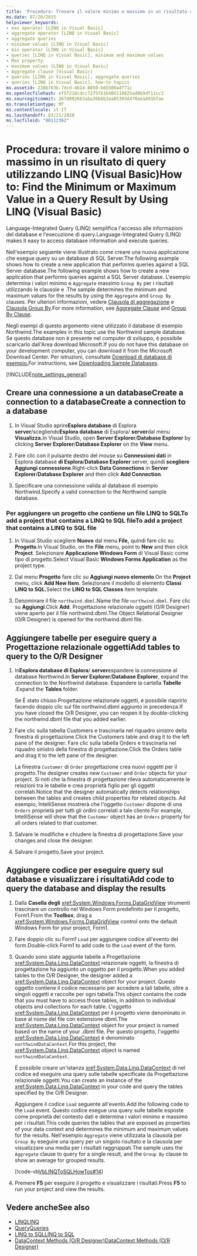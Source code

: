 ```yaml
---
title: 'Procedura: Trovare il valore minimo o massimo in un risultato di query usando LINQ'
ms.date: 07/20/2015
helpviewer_keywords:
- max operator [LINQ in Visual Basic]
- aggregate operator [LINQ in Visual Basic]
- aggregate queries
- minimum values [LINQ in Visual Basic]
- min operator [LINQ in Visual Basic]
- queries [LINQ in Visual Basic], minimum and maximum values
- Max property
- maximum values [LINQ in Visual Basic]
- Aggregate clause [Visual Basic]
- queries [LINQ in Visual Basic], aggregate queries
- queries [LINQ in Visual Basic], how-to topics
ms.assetid: 238b763b-7dcd-4b14-8050-b65500a4f71c
ms.openlocfilehash: ef5f218cdcc7275f616486110825ad0b9df11cc3
ms.sourcegitcommit: 267d092663aba36b6b2ea853034470aea493bfae
ms.translationtype: MT
ms.contentlocale: it-IT
ms.lasthandoff: 03/21/2020
ms.locfileid: "80112362"
---
```

# <a name="how-to-find-the-minimum-or-maximum-value-in-a-query-result-by-using-linq-visual-basic"></a><span data-ttu-id="6a3e6-102">Procedura: trovare il valore minimo o massimo in un risultato di query utilizzando LINQ (Visual Basic)</span><span class="sxs-lookup"><span data-stu-id="6a3e6-102">How to: Find the Minimum or Maximum Value in a Query Result by Using LINQ (Visual Basic)</span></span>
<span data-ttu-id="6a3e6-103">Language-Integrated Query (LINQ) semplifica l'accesso alle informazioni del database e l'esecuzione di query.</span><span class="sxs-lookup"><span data-stu-id="6a3e6-103">Language-Integrated Query (LINQ) makes it easy to access database information and execute queries.</span></span>  
  
 <span data-ttu-id="6a3e6-104">Nell'esempio seguente viene illustrato come creare una nuova applicazione che esegue query su un database di SQL Server.The following example shows how to create a new application that performs queries against a SQL Server database.</span><span class="sxs-lookup"><span data-stu-id="6a3e6-104">The following example shows how to create a new application that performs queries against a SQL Server database.</span></span> <span data-ttu-id="6a3e6-105">L'esempio determina i valori minimo e `Aggregate` massimo `Group By` per i risultati utilizzando le clausole e .</span><span class="sxs-lookup"><span data-stu-id="6a3e6-105">The sample determines the minimum and maximum values for the results by using the `Aggregate` and `Group By` clauses.</span></span> <span data-ttu-id="6a3e6-106">Per ulteriori informazioni, vedere [Clausola di aggregazione](../../../../visual-basic/language-reference/queries/aggregate-clause.md) e [Clausola Group By](../../../../visual-basic/language-reference/queries/group-by-clause.md).</span><span class="sxs-lookup"><span data-stu-id="6a3e6-106">For more information, see [Aggregate Clause](../../../../visual-basic/language-reference/queries/aggregate-clause.md) and [Group By Clause](../../../../visual-basic/language-reference/queries/group-by-clause.md).</span></span>  
  
 <span data-ttu-id="6a3e6-107">Negli esempi di questo argomento viene utilizzato il database di esempio Northwind.</span><span class="sxs-lookup"><span data-stu-id="6a3e6-107">The examples in this topic use the Northwind sample database.</span></span> <span data-ttu-id="6a3e6-108">Se questo database non è presente nel computer di sviluppo, è possibile scaricarlo dall'Area download Microsoft.</span><span class="sxs-lookup"><span data-stu-id="6a3e6-108">If you do not have this database on your development computer, you can download it from the Microsoft Download Center.</span></span> <span data-ttu-id="6a3e6-109">Per istruzioni, consultate [Download di database di esempio.](../../../../framework/data/adonet/sql/linq/downloading-sample-databases.md)</span><span class="sxs-lookup"><span data-stu-id="6a3e6-109">For instructions, see [Downloading Sample Databases](../../../../framework/data/adonet/sql/linq/downloading-sample-databases.md).</span></span>  
  
[!INCLUDE[note_settings_general](~/includes/note-settings-general-md.md)]  
  
## <a name="create-a-connection-to-a-database"></a><span data-ttu-id="6a3e6-110">Creare una connessione a un databaseCreate a connection to a database</span><span class="sxs-lookup"><span data-stu-id="6a3e6-110">Create a connection to a database</span></span>  
  
1. <span data-ttu-id="6a3e6-111">In Visual Studio aprire**Esplora database** di Esplora **server**/scegliendo**Esplora database** di Esplora/ **server**dal menu **Visualizza.**</span><span class="sxs-lookup"><span data-stu-id="6a3e6-111">In Visual Studio, open **Server Explorer**/**Database Explorer** by clicking **Server Explorer**/**Database Explorer** on the **View** menu.</span></span>  
  
2. <span data-ttu-id="6a3e6-112">Fare clic con il pulsante destro del mouse su **Connessioni dati** in Esplora database **di Esplora**/**Database Explorer** server, quindi **scegliere Aggiungi connessione**.</span><span class="sxs-lookup"><span data-stu-id="6a3e6-112">Right-click **Data Connections** in **Server Explorer**/**Database Explorer** and then click **Add Connection**.</span></span>  
  
3. <span data-ttu-id="6a3e6-113">Specificare una connessione valida al database di esempio Northwind.</span><span class="sxs-lookup"><span data-stu-id="6a3e6-113">Specify a valid connection to the Northwind sample database.</span></span>  
  
### <a name="to-add-a-project-that-contains-a-linq-to-sql-file"></a><span data-ttu-id="6a3e6-114">Per aggiungere un progetto che contiene un file LINQ to SQLTo add a project that contains a LINQ to SQL file</span><span class="sxs-lookup"><span data-stu-id="6a3e6-114">To add a project that contains a LINQ to SQL file</span></span>  
  
1. <span data-ttu-id="6a3e6-115">In Visual Studio scegliere **Nuovo** dal menu **File,** quindi fare clic su **Progetto**.</span><span class="sxs-lookup"><span data-stu-id="6a3e6-115">In Visual Studio, on the **File** menu, point to **New** and then click **Project**.</span></span> <span data-ttu-id="6a3e6-116">Selezionare **Applicazione Windows Form** di Visual Basic come tipo di progetto.</span><span class="sxs-lookup"><span data-stu-id="6a3e6-116">Select Visual Basic **Windows Forms Application** as the project type.</span></span>  
  
2. <span data-ttu-id="6a3e6-117">Dal menu **Progetto** fare clic su **Aggiungi nuovo elemento**.</span><span class="sxs-lookup"><span data-stu-id="6a3e6-117">On the **Project** menu, click **Add New Item**.</span></span> <span data-ttu-id="6a3e6-118">Selezionare il modello di elemento **Classi LINQ to SQL.**</span><span class="sxs-lookup"><span data-stu-id="6a3e6-118">Select the **LINQ to SQL Classes** item template.</span></span>  
  
3. <span data-ttu-id="6a3e6-119">Denominare il file `northwind.dbml`.</span><span class="sxs-lookup"><span data-stu-id="6a3e6-119">Name the file `northwind.dbml`.</span></span> <span data-ttu-id="6a3e6-120">Fare clic su **Aggiungi**.</span><span class="sxs-lookup"><span data-stu-id="6a3e6-120">Click **Add**.</span></span> <span data-ttu-id="6a3e6-121">Progettazione relazionale oggetti (O/R Designer) viene aperto per il file northwind.dbml.</span><span class="sxs-lookup"><span data-stu-id="6a3e6-121">The Object Relational Designer (O/R Designer) is opened for the northwind.dbml file.</span></span>  
  
## <a name="add-tables-to-query-to-the-or-designer"></a><span data-ttu-id="6a3e6-122">Aggiungere tabelle per eseguire query a Progettazione relazionale oggetti</span><span class="sxs-lookup"><span data-stu-id="6a3e6-122">Add tables to query to the O/R Designer</span></span>  
  
1. <span data-ttu-id="6a3e6-123">In**Esplora database di Esplora**/ **server**espandere la connessione al database Northwind.</span><span class="sxs-lookup"><span data-stu-id="6a3e6-123">In **Server Explorer**/**Database Explorer**, expand the connection to the Northwind database.</span></span> <span data-ttu-id="6a3e6-124">Espandere la cartella **Tabelle** .</span><span class="sxs-lookup"><span data-stu-id="6a3e6-124">Expand the **Tables** folder.</span></span>  
  
     <span data-ttu-id="6a3e6-125">Se È stato chiuso Progettazione relazionale oggetti, è possibile riaprirlo facendo doppio clic sul file northwind.dbml aggiunto in precedenza.</span><span class="sxs-lookup"><span data-stu-id="6a3e6-125">If you have closed the O/R Designer, you can reopen it by double-clicking the northwind.dbml file that you added earlier.</span></span>  
  
2. <span data-ttu-id="6a3e6-126">Fare clic sulla tabella Customers e trascinarla nel riquadro sinistro della finestra di progettazione.</span><span class="sxs-lookup"><span data-stu-id="6a3e6-126">Click the Customers table and drag it to the left pane of the designer.</span></span> <span data-ttu-id="6a3e6-127">Fare clic sulla tabella Orders e trascinarla nel riquadro sinistro della finestra di progettazione.</span><span class="sxs-lookup"><span data-stu-id="6a3e6-127">Click the Orders table and drag it to the left pane of the designer.</span></span>  
  
     <span data-ttu-id="6a3e6-128">La finestra `Customer` di `Order` progettazione crea nuovi oggetti per il progetto.</span><span class="sxs-lookup"><span data-stu-id="6a3e6-128">The designer creates new `Customer` and `Order` objects for your project.</span></span> <span data-ttu-id="6a3e6-129">Si noti che la finestra di progettazione rileva automaticamente le relazioni tra le tabelle e crea proprietà figlio per gli oggetti correlati.</span><span class="sxs-lookup"><span data-stu-id="6a3e6-129">Notice that the designer automatically detects relationships between the tables and creates child properties for related objects.</span></span> <span data-ttu-id="6a3e6-130">Ad esempio, IntelliSense mostrerà che l'oggetto `Customer` dispone di una `Orders` proprietà per tutti gli ordini correlati a tale cliente.</span><span class="sxs-lookup"><span data-stu-id="6a3e6-130">For example, IntelliSense will show that the `Customer` object has an `Orders` property for all orders related to that customer.</span></span>  
  
3. <span data-ttu-id="6a3e6-131">Salvare le modifiche e chiudere la finestra di progettazione.</span><span class="sxs-lookup"><span data-stu-id="6a3e6-131">Save your changes and close the designer.</span></span>  
  
4. <span data-ttu-id="6a3e6-132">Salvare il progetto.</span><span class="sxs-lookup"><span data-stu-id="6a3e6-132">Save your project.</span></span>  
  
## <a name="add-code-to-query-the-database-and-display-the-results"></a><span data-ttu-id="6a3e6-133">Aggiungere codice per eseguire query sul database e visualizzare i risultati</span><span class="sxs-lookup"><span data-stu-id="6a3e6-133">Add code to query the database and display the results</span></span>  
  
1. <span data-ttu-id="6a3e6-134">Dalla **Casella degli** <xref:System.Windows.Forms.DataGridView> strumenti trascinare un controllo nel Windows Form predefinito per il progetto, Form1.</span><span class="sxs-lookup"><span data-stu-id="6a3e6-134">From the **Toolbox**, drag a <xref:System.Windows.Forms.DataGridView> control onto the default Windows Form for your project, Form1.</span></span>  
  
2. <span data-ttu-id="6a3e6-135">Fare doppio clic su Form1 `Load` per aggiungere codice all'evento del form.</span><span class="sxs-lookup"><span data-stu-id="6a3e6-135">Double-click Form1 to add code to the `Load` event of the form.</span></span>  
  
3. <span data-ttu-id="6a3e6-136">Quando sono state aggiunte tabelle a Progettazione <xref:System.Data.Linq.DataContext> relazionale oggetti, la finestra di progettazione ha aggiunto un oggetto per il progetto.</span><span class="sxs-lookup"><span data-stu-id="6a3e6-136">When you added tables to the O/R Designer, the designer added a <xref:System.Data.Linq.DataContext> object for your project.</span></span> <span data-ttu-id="6a3e6-137">Questo oggetto contiene il codice necessario per accedere a tali tabelle, oltre a singoli oggetti e raccolte per ogni tabella.</span><span class="sxs-lookup"><span data-stu-id="6a3e6-137">This object contains the code that you must have to access those tables, in addition to individual objects and collections for each table.</span></span> <span data-ttu-id="6a3e6-138">L'oggetto <xref:System.Data.Linq.DataContext> per il progetto viene denominato in base al nome del file con estensione dbml.</span><span class="sxs-lookup"><span data-stu-id="6a3e6-138">The <xref:System.Data.Linq.DataContext> object for your project is named based on the name of your .dbml file.</span></span> <span data-ttu-id="6a3e6-139">Per questo progetto, l'oggetto <xref:System.Data.Linq.DataContext> è denominato `northwindDataContext`.</span><span class="sxs-lookup"><span data-stu-id="6a3e6-139">For this project, the <xref:System.Data.Linq.DataContext> object is named `northwindDataContext`.</span></span>  
  
     <span data-ttu-id="6a3e6-140">È possibile creare un'istanza <xref:System.Data.Linq.DataContext> di nel codice ed eseguire una query sulle tabelle specificate da Progettazione relazionale oggetti.</span><span class="sxs-lookup"><span data-stu-id="6a3e6-140">You can create an instance of the <xref:System.Data.Linq.DataContext> in your code and query the tables specified by the O/R Designer.</span></span>  
  
     <span data-ttu-id="6a3e6-141">Aggiungere il codice `Load` seguente all'evento.</span><span class="sxs-lookup"><span data-stu-id="6a3e6-141">Add the following code to the `Load` event.</span></span> <span data-ttu-id="6a3e6-142">Questo codice esegue una query sulle tabelle esposte come proprietà del contesto dati e determina i valori minimo e massimo per i risultati.</span><span class="sxs-lookup"><span data-stu-id="6a3e6-142">This code queries the tables that are exposed as properties of your data context and determines the minimum and maximum values for the results.</span></span> <span data-ttu-id="6a3e6-143">Nell'esempio `Aggregate` viene utilizzata la clausola per `Group By` eseguire una query per un singolo risultato e la clausola per visualizzare una media per i risultati raggruppati.</span><span class="sxs-lookup"><span data-stu-id="6a3e6-143">The sample uses the `Aggregate` clause to query for a single result, and the `Group By` clause to show an average for grouped results.</span></span>  
  
     [!code-vb[VbLINQToSQLHowTos#14](~/samples/snippets/visualbasic/VS_Snippets_VBCSharp/VbLINQtoSQLHowTos/VB/Form7.vb#14)]  
  
4. <span data-ttu-id="6a3e6-144">Premere **F5** per eseguire il progetto e visualizzare i risultati.</span><span class="sxs-lookup"><span data-stu-id="6a3e6-144">Press **F5** to run your project and view the results.</span></span>  
  
## <a name="see-also"></a><span data-ttu-id="6a3e6-145">Vedere anche</span><span class="sxs-lookup"><span data-stu-id="6a3e6-145">See also</span></span>

- [<span data-ttu-id="6a3e6-146">LINQ</span><span class="sxs-lookup"><span data-stu-id="6a3e6-146">LINQ</span></span>](../../../../visual-basic/programming-guide/language-features/linq/index.md)
- [<span data-ttu-id="6a3e6-147">Query</span><span class="sxs-lookup"><span data-stu-id="6a3e6-147">Queries</span></span>](../../../../visual-basic/language-reference/queries/index.md)
- [<span data-ttu-id="6a3e6-148">LINQ to SQL</span><span class="sxs-lookup"><span data-stu-id="6a3e6-148">LINQ to SQL</span></span>](../../../../framework/data/adonet/sql/linq/index.md)
- [<span data-ttu-id="6a3e6-149">DataContext Methods (O/R Designer)</span><span class="sxs-lookup"><span data-stu-id="6a3e6-149">DataContext Methods (O/R Designer)</span></span>](/visualstudio/data-tools/datacontext-methods-o-r-designer)
